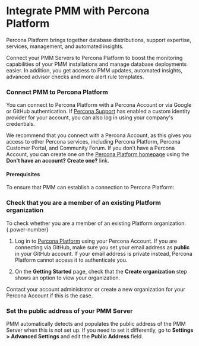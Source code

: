 
# Integrate PMM with Percona Platform

Percona Platform brings together database distributions, support expertise, services, management, and automated insights.

Connect your PMM Servers to Percona Platform to boost the monitoring capabilities of your PMM installations and manage database deployments easier. In addition, you get access to PMM updates, automated insights, advanced advisor checks and more alert rule templates.

### Connect PMM to Percona Platform
You can connect to Percona Platform with a Percona Account or via Google or GitHub authentication. If [Percona Support](https://www.percona.com/about-percona/contact) has enabled a custom identity provider for your account, you can also log in using your company's credentials.

We recommend that you connect with a Percona Account, as this gives you access to other Percona services, including Percona Platform, Percona Customer Portal, and Community Forum. If you don’t have a Percona Account, you can create one on the [Percona Platform homepage](https://portal.percona.com/login) using the **Don't have an account? Create one?** link.

#### Prerequisites

To ensure that PMM can establish a connection to Percona Platform:

### Check that you are a member of an existing Platform organization

To check whether you are a member of an existing Platform organization:
{.power-number}

1. Log in to [Percona Platform](https://portal.percona.com) using your Percona Account. If you are connecting via GitHub, make sure you set your email address as **public** in your GitHub account. If your email address is private instead, Percona Platform cannot access it to authenticate you.

2. On the **Getting Started** page, check that the **Create organization** step shows an option to view your organization.

Contact your account administrator or create a new organization for your Percona Account if this is the case.

### Set the public address of your PMM Server
PMM automatically detects and populates the public address of the PMM Server when this is not set up. 
If you need to set it differently, go to **Settings > Advanced Settings** and edit the 
**Public Address** field.
